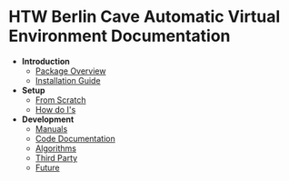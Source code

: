 # HTW Berlin Cave Automatic Virtual Environment Documentation

* **Introduction**
	* [Package Overview](cave-package-development/Packages/de.htw.cave/Documentation~/General.md)
	* [Installation Guide](cave-package-development/Packages/de.htw.cave/Documentation~/Installation.md)
* **Setup**
	* [From Scratch](cave-package-development/Packages/de.htw.cave/Documentation~/FromScratch.md)
	* [How do I's](cave-package-development/Packages/de.htw.cave/Documentation~/HowDoI.md)
* **Development**
	* [Manuals](cave-package-development/Packages/de.htw.cave/Documentation~/Manual/List.md)
	* [Code Documentation](cave-package-development/Packages/de.htw.cave/Documentation~/Code/Namespaces.md)
	* [Algorithms](cave-package-development/Packages/de.htw.cave/Documentation~/algorithms.md)
	* [Third Party](cave-package-development/Packages/de.htw.cave/Documentation~/ThirdParty.md)
	* [Future](cave-package-development/Packages/de.htw.cave/Documentation~/Future.md)
